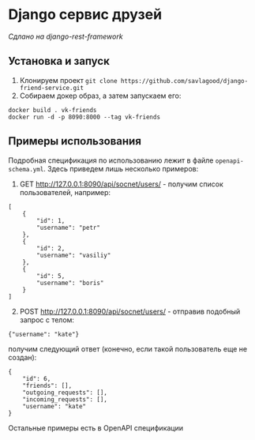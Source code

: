 # Django сервис друзей
_Сдлано на django-rest-framework_
## Установка и запуск
1. Клонируем проект `git clone https://github.com/savlagood/django-friend-service.git`
2. Собираем докер образ, а затем запускаем его:
```
docker build . vk-friends
docker run -d -p 8090:8000 --tag vk-friends
```
## Примеры использования
Подробная спецификация по использованию лежит в файле `openapi-schema.yml`. Здесь приведем лишь несколько примеров:
1. GET http://127.0.0.1:8090/api/socnet/users/ - получим список пользователей, например:
```
[
    {
        "id": 1,
        "username": "petr"
    },
    {
        "id": 2,
        "username": "vasiliy"
    },
    {
        "id": 5,
        "username": "boris"
    }
]
```
2. POST http://127.0.0.1:8090/api/socnet/users/ - отправив подобный запрос с телом:
```
{"username": "kate"}
```
получим следующий ответ (конечно, если такой пользователь еще не создан):
```
{
    "id": 6,
    "friends": [],
    "outgoing_requests": [],
    "incoming_requests": [],
    "username": "kate"
}
```

Остальные примеры есть в OpenAPI спецификации